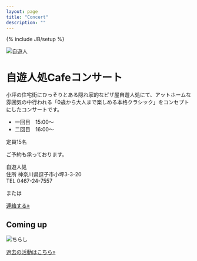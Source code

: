 ```yaml
---
layout: page
title: "Concert"
description: ""
---
```

{% include JB/setup %}

<img class="spanned-img" src="{{ BASE_PATH }}/assets/jiyu-jin.jpg" alt="自遊人">

# 自遊人処Cafeコンサート

小坪の住宅街にひっそりとある隠れ家的なピザ屋自遊人処にて、アットホームな雰囲気の中行われる「0歳から大人まで楽しめる本格クラシック」をコンセプトにしたコンサートです。 


* 一回目　15:00〜  
* 二回目　16:00〜

定員15名

ご予約も承っております。

自遊人処  
住所	神奈川県逗子市小坪3-3-20  
TEL	0467-24-7557

または
<p><a class="btn btn-info" href="{{ BASE_PATH }}/contact.html" role="button">連絡する»</a></p>

## Coming up
<!-- <a href="/assets/jiyu-jin624.png" data-lightbox="2015624" data-title="a">Coming Up</a> -->
<img class="spanned-img" src="{{ BASE_PATH }}/assets/images/{{site.data.concert.jiyu-jin | first }}" alt="ちらし">

<p><a class="btn btn-info" href="{{ BASE_PATH }}/activity.html" role="button">過去の活動はこちら»</a></p>